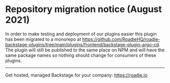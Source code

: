 # Repository migration notice (August 2021)

In order to make testing and deployment of our plugins easier this plugin has been migrated to a monorepo at
https://github.com/RoadieHQ/roadie-backstage-plugins/tree/main/plugins/frontend/backstage-plugin-argo-cd. The plugin
will still be published to the same place on NPM and will have the same package names so nothing should change for
consumers of these plugins.

---
Get hosted, managed Backstage for your company: https://roadie.io
